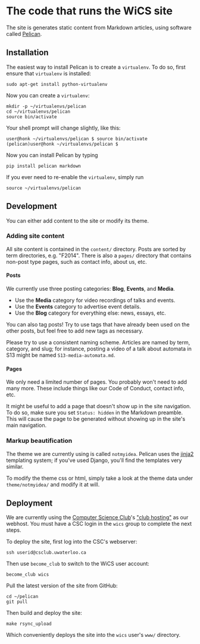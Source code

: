 # The code that runs the WiCS site #

The site is generates static content from Markdown articles, using software
called [Pelican](http://docs.getpelican.com/en/3.5.0/).

## Installation ##

The easiest way to install Pelican is to create a `virtualenv`. To do so,
first ensure that `virtualenv` is installed:

```
sudo apt-get install python-virtualenv
```

Now you can create a `virtualenv`:

```
mkdir -p ~/virtualenvs/pelican
cd ~/virtualenvs/pelican
source bin/activate
```

Your shell prompt will change slightly, like this:

```
user@honk ~/virtualenvs/pelican $ source bin/activate
(pelican)user@honk ~/virtualenvs/pelican $
```

Now you can install Pelican by typing

```
pip install pelican markdown
```

If you ever need to re-enable the `virtualenv`, simply run

```
source ~/virtualenvs/pelican
```

## Development ##

You can either add content to the site or modify its theme.

### Adding site content ###

All site content is contained in the `content/` directory. Posts are sorted by
term directories, e.g. "F2014". There is also a `pages/` directory that
contains non-post type pages, such as contact info, about us, etc.

#### Posts ####

We currently use three posting categories: **Blog**, **Events**, and **Media**.

+ Use the **Media** category for video recordings of talks and events.
+ Use the **Events** category to advertise event details.
+ Use the **Blog** category for everything else: news, essays, etc.

You can also tag posts! Try to use tags that have already been used on the
other posts, but feel free to add new tags as necessary.

Please try to use a consistent naming scheme. Articles are named by term,
category, and slug; for instance, posting a video of a talk about automata in 
S13 might be named `S13-media-automata.md`.

#### Pages ####

We only need a limited number of pages. You probably won't need to add many 
more. These include things like our Code of Conduct, contact info, etc.

It might be useful to add a page that doesn't show up in the site navigation. 
To do so, make sure you set `Status: hidden` in the Markdown preamble. This 
will cause the page to be generated without showing up in the site's main 
navigation.

### Markup beautification ###

The theme we are currently using is called `notmyidea`. Pelican uses the 
[jinja2](http://jinja.pocoo.org/docs/dev/) templating system; if you've used 
Django, you'll find the templates very similar. 

To modify the theme css or html, simply take a look at the theme data under
`theme/notmyidea/` and modify it at will.

## Deployment ##

We are currently using the [Computer Science 
Club](https://csclub.uwaterloo.ca)'s ["club 
hosting"](http://wiki.csclub.uwaterloo.ca/Club_Hosting) as our webhost. You 
must have a CSC login in the `wics` group to complete the next steps.

To deploy the site, first log into the CSC's webserver:

```
ssh userid@csclub.uwaterloo.ca
```

Then use `become_club` to switch to the WiCS user account:

```
become_club wics
```

Pull the latest version of the site from GitHub:

```
cd ~/pelican
git pull
```

Then build and deploy the site:

```
make rsync_upload
```

Which conveniently deploys the site into the `wics` user's `www/` directory.
